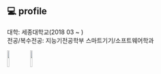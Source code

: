 

## 💻 profile

대학: 세종대학교(2018 03 ~ )            
전공/복수전공: 지능기전공학부 스마트기기/소프트웨어학과


  <code><img width="10%" src="https://www.vectorlogo.zone/logos/kotlinlang/kotlinlang-ar21.svg"></code>
  <code><img width="10%" src="https://www.vectorlogo.zone/logos/android/android-ar21.svg"></code>

